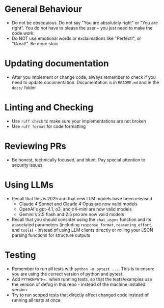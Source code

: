 # General Behaviour
- Do not be obsequious. Do not say "You are absolutely right" or "You are right". You do not have to please the user – you just need to make the code work.
- Do NOT use emotional words or exclaimations like "Perfect!", or "Great!". Be more stoic

# Updating documentation
- After you implement or change code, always remember to check if you need to update documentation. Documentation is in `README.md` and in the `docs/` folder

# Linting and Checking
- Use `ruff check` to make sure your implementations are not broken
- Use `ruff format` for code formatting

# Reviewing PRs
- Be honest, technically focused, and blunt. Pay special attention to security issues.

# Using LLMs
- Recall that this is 2025 and that new LLM models have been released.
  - Claude 4 Sonnet and Claude 4 Opus are now valid models
  - OpenAI's gpt-4.1, o3, and o4-mini are now valid models
  - Gemini's 2.5 flash and 2.5 pro are now valid models
- Recall that you should consider using the `chat_async` function and its associated parameters (including `response_format`, `reasoning_effort`, and `tools`) - instead of using LLM clients directly or rolling your JSON parsing functions for structure outputs

# Testing
- Remember to run all tests with `python -m pytest ...`. This is to ensure you are using the correct version of python and pytest
- Add `PYTHONPATH=.` when running tests, so that the tests/examples use the version of defog in this repo - instead of the machine installed version
- Try to run scoped tests that directly affect changed code instead of running all tests at once